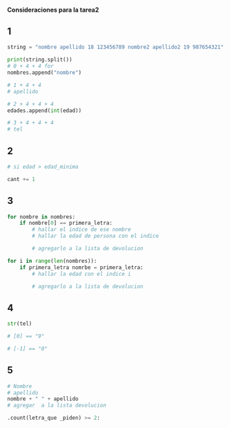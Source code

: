 
#### Consideraciones para la tarea2

## 1
``` python
string = "nombre apellido 18 123456789 nombre2 apellido2 19 987654321"

print(string.split())
# 0 + 4 + 4 for
nombres.append("nombre")

# 1 + 4 + 4
# apellido

# 2 + 4 + 4 + 4
edades.append(int(edad))

# 3 + 4 + 4 + 4
# tel
```
## 2
``` python
# si edad > edad_minima

cant += 1
```
## 3
``` python
for nombre in nombres:
    if nombre[0] == primera_letra:
        # hallar el indice de ese nombre
        # hallar la edad de persona con el indice

        # agregarlo a la lista de devolucion

for i in range(len(nombres)):
    if primera_letra nomrbe = primera_letra:
        # hallar la edad con el indice i

        # agregarlo a la lista de devolucion
```
## 4
``` python
str(tel)

# [0] == "9"

# [-1] == "0"
```
## 5
``` python
# Nombre
# apellido
nombre + " " + apellido
# agregar  a la lista devolucion

.count(letra_que _piden) >= 2:
```
